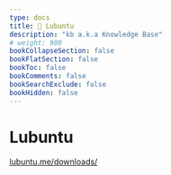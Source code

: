 ```yaml
---
type: docs
title: 🔷 Lubuntu
description: "kb a.k.a Knowledge Base"
# weight: 900
bookCollapseSection: false
bookFlatSection: false
bookToc: false
bookComments: false
bookSearchExclude: false
bookHidden: false
---
```


# Lubuntu

[lubuntu.me/downloads/](https://lubuntu.me/downloads/?sl)
